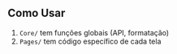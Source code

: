 ## Como Usar
1. `Core/` tem funções globais (API, formatação)  
2. `Pages/` tem código específico de cada tela  